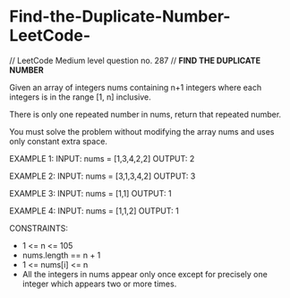 # Find-the-Duplicate-Number-LeetCode-
// LeetCode Medium level question no. 287
// **FIND THE DUPLICATE NUMBER**

Given an array of integers nums containing n+1 integers where each integers is in the range [1, n] inclusive.

There is only one repeated number in nums, return that repeated number.

You must solve the problem without modifying the array nums and uses only constant extra space.

EXAMPLE 1:
INPUT: nums = [1,3,4,2,2]
OUTPUT: 2

EXAMPLE 2:
INPUT: nums = [3,1,3,4,2]
OUTPUT: 3

EXAMPLE 3:
INPUT: nums = [1,1]
OUTPUT: 1

EXAMPLE 4:
INPUT: nums = [1,1,2]
OUTPUT: 1

CONSTRAINTS:

* 1 <= n <= 105
* nums.length == n + 1
* 1 <= nums[i] <= n
* All the integers in nums appear only once except for precisely one integer which appears two or more times.
